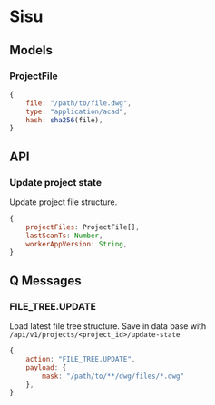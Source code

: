 # Sisu

## Models

### ProjectFile

```js
{
    file: "/path/to/file.dwg",
    type: "application/acad",
    hash: sha256(file),
}
```

## API

### Update project state

Update project file structure.

```js
{
    projectFiles: ProjectFile[],
    lastScanTs: Number,
    workerAppVersion: String,
}
```

## Q Messages

### FILE_TREE.UPDATE

Load latest file tree structure. Save in data base with `/api/v1/projects/<project_id>/update-state`

```js
{
    action: "FILE_TREE.UPDATE",
    payload: {
        mask: "/path/to/**/dwg/files/*.dwg"
    },
}
```